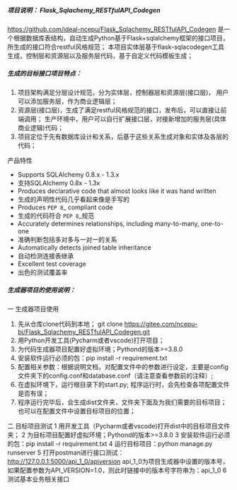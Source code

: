 ##### 项目说明： Flask_Sqlachemy_RESTfulAPI_Codegen
https://github.com/ideal-ncepu/Flask_Sqlachemy_RESTfulAPI_Codegen
是一个根据数据库表结构，自动生成Python基于Flask+sqlalchemy框架的接口项目，所生成的接口符合restful风格规范；
本项目实体层基于flask-sqlacodegen工具生成，控制层和资源层以及服务层代码，基于自定义代码模板生成；

##### 生成的目标接口项目特点：
1. 项目架构满足分层设计规范，分为实体层，控制器层和资源层(接口层)，
   用户可以添加服务层，作为商业逻辑层；
2. 资源层(接口层)，生成了满足restful风格规范的接口，发布后，可以直接让前端调用；
   生产环境中，用户可以自行扩展接口层，对接新增加的服务层(具体商业逻辑)代码；
3. 项目定位于先有数据库设计和关系，后基于这些关系生成对象和实体及各层的代码；

产品特性
* Supports SQLAlchemy 0.8.x - 1.3.x
* 支持SQLAlchemy 0.8x - 1.3x
* Produces declarative code that almost looks like it was hand written
* 生成的声明性代码几乎看起来像是手写的
* Produces `PEP 8`_ compliant code
* 生成的代码符合 `PEP 8`_规范
* Accurately determines relationships, including many-to-many, one-to-one
* 准确判断包括多对多与一对一的关系
* Automatically detects joined table inheritance
* 自动检测连接表继承
* Excellent test coverage
* 出色的测试覆盖率

##### 生成器项目的使用说明： 
一 生成器项目使用
1. 先从仓库clone代码到本地；
   git clone https://gitee.com/ncepu-bj/Flask_Sqlachemy_RESTfulAPI_Codegen.git
2. 用Python开发工具(Pycharm或者vscode)打开项目；
3. 为代码生成器项目配置好虚拟环境；Pythond的版本>=3.8.0
4. 安装软件运行必须的包：pip install -r requirement.txt
5. 配置相关参数：根据说明文档，对配置文件中的参数进行设定，主要是config文件夹下的config.conf和database.conf（请注意查看参数前的注释）;
6. 在虚拟环境下，运行根目录下的start.py; 
    程序运行时，会先检查各项配置文件是否有误；
7. 程序运行完毕后，会生成dist文件夹，文件夹下面及为我们需要的目标项目；   
    也可以在配置文件中设置目标项目的位置；
   
二 目标项目测试
1 用开发工具（Pycharm或者vscode)打开dist中的目标项目文件夹；
2 为目标项目配置好虚拟环境；Pythond的版本>=3.8.0
3 安装软件运行必须的包：pip install -r requirement.txt
4 运行目标项目：python manage.py runserver
5 打开postman进行接口测试：http://127.0.0.1:5000/api_1_0/apiversion
  api_1_0为项目生成器中设置的版本号，如果配置参数为API_VERSION=1.0，则此时链接中的版本号字符串为：api_1_0
6 测试基本业务相关接口
